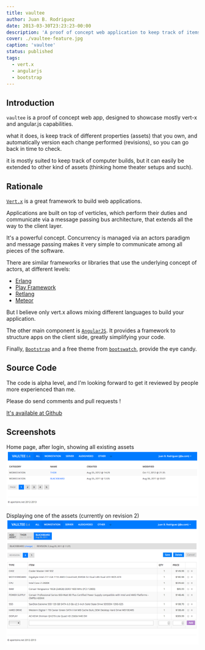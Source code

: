 ```yaml
---
title: vaultee
author: Juan B. Rodriguez
date: 2013-03-30T23:23:23-00:00
description: 'A proof of concept web application to keep track of items you own, written in Vert.x'
cover: ./vaultee-feature.jpg
caption: 'vaultee'
status: published
tags:
  - vert.x
  - angularjs
  - bootstrap
---
```


## Introduction

`vaultee` is a proof of concept web app, designed to showcase mostly vert-x and angular.js capabilities.

what it does, is keep track of different properties (assets) that you own, and automatically version each change performed (revisions), so you can go back in time to check.

it is mostly suited to keep track of computer builds, but it can easily be extended to other kind of assets (thinking home theater setups and such).

## Rationale

[`Vert.x`](https://vertx.io) is a great framework to build web applications.

Applications are built on top of verticles, which perform their duties and communicate via a message passing bus architecture, that extends all the way to the client layer.

It's a powerful concept. Concurrency is managed via an actors paradigm and message passing makes it very simple to communicate among all pieces of the software.

There are similar frameworks or libraries that use the underlying concept of actors, at different levels:

- [Erlang](https://www.erlang.org/)
- [Play Framework](https://www.playframework.com/)
- [Retlang](https://code.google.com/p/retlang/)
- [Meteor](https://www.meteor.com/)

But I believe only vert.x allows mixing different languages to build your application.

The other main component is [`AngularJS`](https://www.angularjs.org/). It provides a framework to structure apps on the client side, greatly simplifying your code.

Finally, [`Bootstrap`](https://twitter.github.com/bootstrap/) and a free theme from [`bootswatch`](https://bootswatch.com/), provide the eye candy.

## Source Code

The code is alpha level, and I'm looking forward to get it reviewed by people more experienced than me.

Please do send comments and pull requests !

[It's available at Github](https://github.com/apertoire/vaultee)

## Screenshots

Home page, after login, showing all existing assets
![Home page listing all assets](./vaultee-all.png)

Displaying one of the assets (currently on revision 2)
![Display one asset](./vaultee-one.png)
